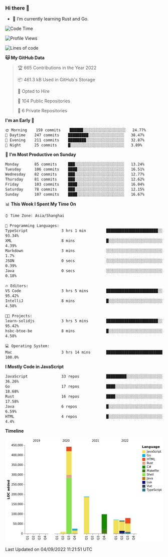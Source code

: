 ### Hi there 👋

- 🌱 I’m currently learning Rust and Go.

<!--START_SECTION:waka-->
![Code Time](http://img.shields.io/badge/Code%20Time-685%20hrs%2057%20mins-blue)

![Profile Views](http://img.shields.io/badge/Profile%20Views-0-blue)

![Lines of code](https://img.shields.io/badge/From%20Hello%20World%20I%27ve%20Written-981%20Thousand%20lines%20of%20code-blue)

**🐱 My GitHub Data** 

> 🏆 665 Contributions in the Year 2022
 > 
> 📦 461.3 kB Used in GitHub's Storage 
 > 
> 💼 Opted to Hire
 > 
> 📜 104 Public Repositories 
 > 
> 🔑 6 Private Repositories  
 > 
**I'm an Early 🐤** 

```text
🌞 Morning    159 commits    ██████░░░░░░░░░░░░░░░░░░░   24.77% 
🌆 Daytime    247 commits    █████████░░░░░░░░░░░░░░░░   38.47% 
🌃 Evening    211 commits    ████████░░░░░░░░░░░░░░░░░   32.87% 
🌙 Night      25 commits     █░░░░░░░░░░░░░░░░░░░░░░░░   3.89%

```
📅 **I'm Most Productive on Sunday** 

```text
Monday       85 commits     ███░░░░░░░░░░░░░░░░░░░░░░   13.24% 
Tuesday      106 commits    ████░░░░░░░░░░░░░░░░░░░░░   16.51% 
Wednesday    82 commits     ███░░░░░░░░░░░░░░░░░░░░░░   12.77% 
Thursday     81 commits     ███░░░░░░░░░░░░░░░░░░░░░░   12.62% 
Friday       103 commits    ████░░░░░░░░░░░░░░░░░░░░░   16.04% 
Saturday     78 commits     ███░░░░░░░░░░░░░░░░░░░░░░   12.15% 
Sunday       107 commits    ████░░░░░░░░░░░░░░░░░░░░░   16.67%

```


📊 **This Week I Spent My Time On** 

```text
⌚︎ Time Zone: Asia/Shanghai

💬 Programming Languages: 
TypeScript               3 hrs 1 min         ███████████████████████░░   93.34% 
XML                      8 mins              █░░░░░░░░░░░░░░░░░░░░░░░░   4.39% 
Markdown                 3 mins              ░░░░░░░░░░░░░░░░░░░░░░░░░   1.7% 
JSON                     0 secs              ░░░░░░░░░░░░░░░░░░░░░░░░░   0.39% 
Java                     0 secs              ░░░░░░░░░░░░░░░░░░░░░░░░░   0.18%

🔥 Editors: 
VS Code                  3 hrs 5 mins        ███████████████████████░░   95.42% 
IntelliJ                 8 mins              █░░░░░░░░░░░░░░░░░░░░░░░░   4.58%

🐱‍💻 Projects: 
learn-solidjs            3 hrs 5 mins        ███████████████████████░░   95.42% 
hsbc-btoe-be             8 mins              █░░░░░░░░░░░░░░░░░░░░░░░░   4.58%

💻 Operating System: 
Mac                      3 hrs 14 mins       █████████████████████████   100.0%

```

**I Mostly Code in JavaScript** 

```text
JavaScript               33 repos            █████████░░░░░░░░░░░░░░░░   36.26% 
Go                       17 repos            ████░░░░░░░░░░░░░░░░░░░░░   18.68% 
Rust                     16 repos            ████░░░░░░░░░░░░░░░░░░░░░   17.58% 
Java                     6 repos             █░░░░░░░░░░░░░░░░░░░░░░░░   6.59% 
HTML                     4 repos             █░░░░░░░░░░░░░░░░░░░░░░░░   4.4%

```


**Timeline**

![Chart not found](https://raw.githubusercontent.com/elton/elton/main/charts/bar_graph.png) 


 Last Updated on 04/09/2022 11:21:51 UTC
<!--END_SECTION:waka-->

<!--
**elton/elton** is a ✨ _special_ ✨ repository because its `README.md` (this file) appears on your GitHub profile.

Here are some ideas to get you started:

- 🔭 I’m currently working on ...
- 🌱 I’m currently learning ...
- 👯 I’m looking to collaborate on ...
- 🤔 I’m looking for help with ...
- 💬 Ask me about ...
- 📫 How to reach me: ...
- 😄 Pronouns: ...
- ⚡ Fun fact: ...
-->
